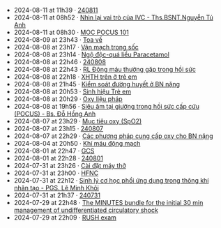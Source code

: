 - 2024-08-11 at 11h39 · [240811](../Daily/240811.md)
- 2024-08-11 at 08h52 · [Nhìn lại vai trò của IVC - Ths.BSNT.Nguyễn Tú Anh](../Nh%C3%ACn%20l%E1%BA%A1i%20vai%20tr%C3%B2%20c%E1%BB%A7a%20IVC%20-%20Ths.BSNT.Nguy%E1%BB%85n%20T%C3%BA%20Anh.md)
- 2024-08-11 at 08h30 · [MOC POCUS 101](../100%20Reference%20notes/MOC%20POCUS%20101.md)
- 2024-08-09 at 23h43 · [Toa về](../100%20Reference%20notes/Toa%20v%E1%BB%81.md)
- 2024-08-08 at 23h17 · [Vận mạch trong sốc](../V%E1%BA%ADn%20m%E1%BA%A1ch%20trong%20s%E1%BB%91c.md)
- 2024-08-08 at 23h14 · [Ngộ độc-quá liều Paracetamol](../Ng%E1%BB%99%20%C4%91%E1%BB%99c-qu%C3%A1%20li%E1%BB%81u%20Paracetamol.md)
- 2024-08-08 at 22h46 · [240808](../Daily/240808.md)
- 2024-08-08 at 22h43 · [RL Đông máu thường gặp trong hồi sức](../RL%20%C4%90%C3%B4ng%20m%C3%A1u%20th%C6%B0%E1%BB%9Dng%20g%E1%BA%B7p%20trong%20h%E1%BB%93i%20s%E1%BB%A9c.md)
- 2024-08-08 at 22h18 · [XHTH trên ở trẻ em](../XHTH%20tr%C3%AAn%20%E1%BB%9F%20tr%E1%BA%BB%20em.md)
- 2024-08-08 at 21h45 · [Kiểm soát đường huyết ở BN nặng](../Ki%E1%BB%83m%20so%C3%A1t%20%C4%91%C6%B0%E1%BB%9Dng%20huy%E1%BA%BFt%20%E1%BB%9F%20BN%20n%E1%BA%B7ng.md)
- 2024-08-08 at 20h53 · [Sinh hiệu Trẻ em](../Sinh%20hi%E1%BB%87u%20Tr%E1%BA%BB%20em.md)
- 2024-08-08 at 20h29 · [Oxy liệu pháp](../100%20Reference%20notes/Oxy%20li%E1%BB%87u%20ph%C3%A1p.md)
- 2024-08-08 at 19h56 · [Siêu âm tại giường trong hồi sức cấp cứu (POCUS) - Bs. Đỗ Hồng Anh](../Si%C3%AAu%20%C3%A2m%20t%E1%BA%A1i%20gi%C6%B0%E1%BB%9Dng%20trong%20h%E1%BB%93i%20s%E1%BB%A9c%20c%E1%BA%A5p%20c%E1%BB%A9u%20(POCUS)%20-%20Bs.%20%C4%90%E1%BB%97%20H%E1%BB%93ng%20Anh.md)
- 2024-08-07 at 23h29 · [Mục tiêu oxy (SpO2)](../M%E1%BB%A5c%20ti%C3%AAu%20oxy%20(SpO2).md)
- 2024-08-07 at 23h15 · [240807](../Daily/240807.md)
- 2024-08-07 at 22h29 · [Các phương pháp cung cấp oxy cho BN nặng](../C%C3%A1c%20ph%C6%B0%C6%A1ng%20ph%C3%A1p%20cung%20c%E1%BA%A5p%20oxy%20cho%20BN%20n%E1%BA%B7ng.md)
- 2024-08-04 at 20h50 · [Khí máu động mạch](../100%20Reference%20notes/Kh%C3%AD%20m%C3%A1u%20%C4%91%E1%BB%99ng%20m%E1%BA%A1ch.md)
- 2024-08-01 at 22h47 · [GCS](../The%20TRIO/GCS.md)
- 2024-08-01 at 22h28 · [240801](../Daily/240801.md)
- 2024-07-31 at 23h26 · [Cài đặt máy thở](../C%C3%A0i%20%C4%91%E1%BA%B7t%20m%C3%A1y%20th%E1%BB%9F.md)
- 2024-07-31 at 23h00 · [HFNC](../HFNC.md)
- 2024-07-31 at 22h12 · [Sinh lý cơ học phổi ứng dụng trong thông khí nhân tạo - PGS. Lê Minh Khôi](../Sinh%20l%C3%BD%20c%C6%A1%20h%E1%BB%8Dc%20ph%E1%BB%95i%20%E1%BB%A9ng%20d%E1%BB%A5ng%20trong%20th%C3%B4ng%20kh%C3%AD%20nh%C3%A2n%20t%E1%BA%A1o%20-%20PGS.%20L%C3%AA%20Minh%20Kh%C3%B4i.md)
- 2024-07-31 at 21h37 · [240731](../Daily/240731.md)
- 2024-07-29 at 22h48 · [The MINUTES bundle for the initial 30 min management of undifferentiated circulatory shock](../The%20MINUTES%20bundle%20for%20the%20initial%2030%20min%20management%20of%20undifferentiated%20circulatory%20shock.md)
- 2024-07-29 at 22h09 · [RUSH exam](../RUSH%20exam.md)
